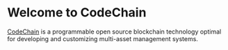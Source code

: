 # Welcome to CodeChain

[CodeChain](https://codechain.io) is a programmable open source blockchain technology optimal for developing and customizing multi-asset management systems.

